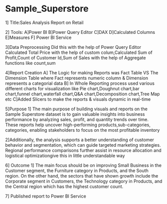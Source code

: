 # Sample_Superstore

1] Title:Sales Analysis Report on Retail

2] Tools:
A]Power BI
B]Power Query Editor
C]DAX
D]Calculated Columns
E]Measures
F] Power BI Service

3]Data Preprocessing
Did this with the help of Power Query Editor Calculated Total Price with the help of custom colum,Calculated Sum of Profit,Count of Customer Id,Sum of Sales with the help of Aggregate functions like count,sum

4]Report Creation
A] The Logic for making Reports was Fact Table VS The Dimension Table where Fact represents numeric column & Dimension represents a categorial data
B] In Whole Reporting process used various different charts for visualization like Pie chart,Doughnut chart,bar chart,funnel chart,waterfall chart,Q&A chart,Decomposition chart,Tree Map etc
C]Added Slicers to make the reports & visuals dynamic in real-time

5]Purpose
1] The main purpose of building visuals and reports on the Sample Superstore dataset is to gain valuable insights into business performance by analyzing sales, profit, and quantity trends over time. These reports help uncover high-performing products,sub-categories, categories, enabling stakeholders to focus on the most profitable inventory

2]Additionally, the analysis supports a better understanding of customer behavior and segmentation, which can guide targeted marketing strategies. Regional performance comparisons further assist in resource allocation and logistical optimizationgive this in little understandable way


6] Outcome
1] The main focus should be on improving Small Business in the Customer segment, the Furniture category in Products, and the South region. On the other hand, the sectors that have shown growth include the Corporate segment in Customers, the Technology category in Products, and the Central region which has the highest customer count.

7] Published report to Power BI Service
